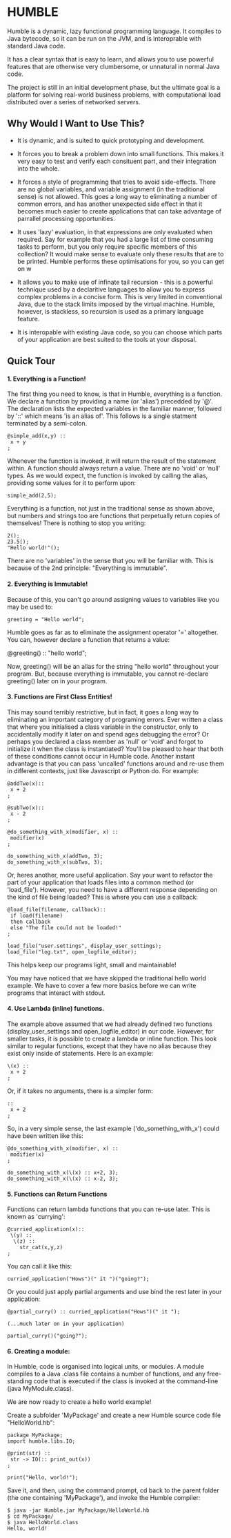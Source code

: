 HUMBLE
======================

Humble is a dynamic, lazy functional programming language. It compiles to Java bytecode, so it can be run on the JVM, and is interoprable with standard Java code.

It has a clear syntax that is easy to learn, and allows you to use powerful features that are otherwise very clumbersome, or unnatural in normal Java code.

The project is still in an initial development phase, but the ultimate goal is a platform for solving real-world business problems, with computational load distributed over a series of networked servers.

Why Would I Want to Use This?
-----------------------------
* It is dynamic, and is suited to quick prototyping and development.

* It forces you to break a problem down into small functions. This makes it very easy to test and verify each consituent part, and their integration into the whole.

* It forces a style of programming that tries to avoid side-effects. There are no global variables, and variable assignment (in the traditional sense) is not allowed. This goes a long way to eliminating a number of common errors, and has another unexpected side effect in that it becomes much easier to create applications that can take advantage of parrallel processing opportunities.

* It uses 'lazy' evaluation, in that expressions are only evaluated when required. Say for example that you had a large list of time consuming tasks to perform, but you only require specific members of this collection? It would make sense to evaluate only these results that are to be printed. Humble performs these optimisations for you, so you can get on w

* It allows you to make use of infinate tail recursion - this is a powerful technique used by a declaritive languages to allow you to express complex problems in a concise form. This is very limited in conventional Java, due to the stack limits imposed by the virtual machine. Humble, however, is stackless, so recursion is used as a primary language feature.

* It is interopable with existing Java code, so you can choose which parts of your application are best suited to the tools at your disposal.

Quick Tour
----------

#### 1. Everything is a Function!
The first thing you need to know, is that in Humble, everything is a function. We declare a function by providing a name (or 'alias') precedded by '@'. The declaration lists the expected variables in the familiar manner, followed by '::' which means 'is an alias of'. This follows is a single statment terminated by a semi-colon.

	@simple_add(x,y) ::
	 x + y
	;

Whenever the function is invoked, it will return the result of the statement within. A function should always return a value. There are no 'void' or 'null' types. As we would expect, the function is invoked by calling the alias, providing some values for it to perform upon:

	simple_add(2,5);

Everything is a function, not just in the traditional sense as shown above, but numbers and strings too are functions that perpetually return copies of themselves! There is nothing to stop you writing:

	2();
	23.5();
	"Hello world!"();

There are no 'variables' in the sense that you will be familiar with. This is because of the 2nd principle: "Everything is immutable".


#### 2. Everything is Immutable!
Because of this, you can't go around assigning values to variables like you may be used to:

	greeting = "Hello world";

Humble goes as far as to eliminate the assignment operator '='  altogether. You can, however declare a function that returns a value:

@greeting() :: "hello world";

Now, greeting() will be an alias for the string "hello world" throughout your program. But, because everything is immutable, you cannot re-declare greeting() later on in your program.

#### 3. Functions are First Class Entities!

This may sound terribly restrictive, but in fact, it goes a long way to eliminating an important category of programing errors. Ever written a class that where you initialised a class variable in the constructor, only to accidentally modify it later on and spend ages debugging the error? Or perhaps you declared a class member as 'null' or 'void' and forgot to initialize it when the class is instantiated? You'll be pleased to hear that both of these conditions cannot occur in Humble code. Another instant advantage is that you can pass 'uncalled' functions around and re-use them in different contexts, just like Javascript or Python do. For example:

	@addTwo(x)::
	 x + 2
	;

	@subTwo(x)::
	 x - 2
	;

	@do_something_with_x(modifier, x) ::
	 modifier(x)
	;

	do_something_with_x(addTwo, 3);
	do_something_with_x(subTwo, 3);

Or, heres another, more useful application. Say your want to refactor the part of your application that loads files into a common method (or 'load_file'). However, you need to have a different response depending on the kind of file being loaded? This is where you can use a callback:

	@load_file(filename, callback)::
	 if load(filename)
	 then callback
	 else "The file could not be loaded!"
	;

	load_file("user.settings", display_user_settings);
	load_file("log.txt", open_logfile_editor);

This helps keep our programs light, small and maintainable!

You may have noticed that we have skipped the traditional hello world example. We have to cover a few more basics before we can write programs that interact with stdout.

#### 4. Use Lambda (inline) functions.

The example above assumed that we had already defined two functions (display_user_settings and open_logfile_editor) in our code. However, for smaller tasks, it is possible to create a lambda or inline function. This look similar to regular functions, except that they have no alias because they exist only inside of statements. Here is an example:

	\(x) ::
	 x + 2
	;

Or, if it takes no arguments, there is a simpler form:

	::
	 x + 2
	;

So, in a very simple sense, the last example ('do_something_with_x') could have been written like this:


	@do_something_with_x(modifier, x) ::
	 modifier(x)
	;

	do_something_with_x(\(x) :: x+2, 3);
	do_something_with_x(\(x) :: x-2, 3);


#### 5. Functions can Return Functions

Functions can return lambda functions that you can re-use later. This is known as 'currying':

	@curried_application(x)::
	 \(y) :: 
	  \(z) ::
	    str_cat(x,y,z)
	;

You can call it like this:

	curried_application("Hows")(" it ")("going?");

Or you could just apply partial arguments and use bind the rest later in your application:
	 
	@partial_curry() :: curried_application("Hows")(" it ");

	(...much later on in your application)

	partial_curry()("going?");

#### 6. Creating a module:
In Humble, code is organised into logical units, or modules. A module compiles to a Java .class file contains a number of functions, and any free-standing code that is executed if the class is invoked at the command-line (java MyModule.class).

We are now ready to create a hello world example!

Create a subfolder 'MyPackage' and create a new Humble source code file "HelloWorld.hb":

	package MyPackage;
	import humble.libs.IO;

	@print(str) ::
	 str -> IO(:: print_out(x))
	;

	print("Hello, world!");

Save it, and then, using the command prompt, cd back to the parent folder (the one containing 'MyPackage'), and invoke the Humble compiler:


	$ java -jar Humble.jar MyPackage/HelloWorld.hb
	$ cd MyPackage/
	$ java HelloWorld.class
	Hello, world!
